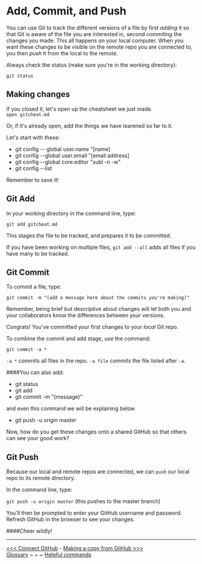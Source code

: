 # Add, Commit, and Push

You can use Git to track the different versions of a file by first _adding_ it so that Git is aware of the file you are interested in, second _commiting_ the changes you made. This all happens on your local computer. When you want these changes to be visible on the remote repo you are connected to, you then _push_ it from the local to the remote.

Always check the status (make sure you're in the working directory):

`git status`

## Making changes

If you closed it, let's open up the cheatsheet we just made.  
`open gitcheat.md`

Or, if it's already open, add the things we have learened so far to it.

Let's start with these:

- git config -- global user.name "[name]
- git config --global user.email "[email address]
- git config --global core.editor "subl -n -w"
- git config --list

Remember to save it!

## Git Add

In your working directory in the command line, type:

`git add gitcheat.md`

This stages the file to be tracked, and prepares it to be committed.  

If you have been working on multiple files, `git add --all` adds all files if you have many to be tracked.

## Git Commit

To commit a file, type:

`git commit -m "(add a message here about the commits you're making)"`

Remember, being brief but descriptive about changes will let both you and your collaborators know the differences between your versions. 

Congrats! You've committed your first changes to your _local_ Git repo.

To combine the commit and add stage, use the command:

`git commit -a *`

`-a *` commits all files in the repo. `-a file` commits the file listed after `-a`.

####You can also add:
 - git status
 - git add
 - git commit -m "(message)"

and even this command we will be explaining below  
 - git push -u origin master
 
Now, how do you get these changes onto a shared GitHub so that others can see your good work?

## Git Push

Because our local and remote repos are connected, we can `push` our local repo to its remote directory. 

In the command line, type:

`git push -u origin master` (this pushes to the master branch)

You'll then be prompted to enter your GitHub username and password.  
Refresh GitHub in the browser to see your changes. 

####Cheer wildly!
___
[<<< Connect GitHub](github.md) - [Making a copy from GitHub >>>](gitpull.md)  
[Glossary](glossary.md) ~ ~ ~ [Helpful commands](helpfulcommands.md)
